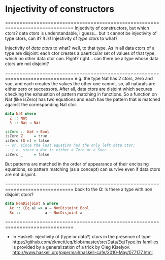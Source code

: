 # Injectivity of constructors

==============================================================================
Injectivity of constructors, but which ctors? 
data ctors is understandable, i guess...
but it cannot be injectivity of type ctors, can it? *it is*!
Injectivity of *type ctors* to what?

Injectivity of *data ctors* to what? well, to that type. As in all data ctors of a type are disjoint: each ctor creates a paerticular set of values of that type, which no other data ctor can. Right? right... can there be a type whose data ctors are not disjoint?

==============================================================================
e.g. the type Nat has 2 ctors, zero and suc, and each creates the values the other one cannot. so, all naturals are either zero or successors. After all, data ctors are disjoint which secures checking the exhaustion of pattern matching in functions. So a function on Nat (like isZero) has two equations and each has the pattern that is matched against the corresponding Nat ctor.

```hs
data Nat where
  Z :: Nat
  S :: Nat → Nat

isZero :: Nat → Bool
isZero Z     = true
isZero (S n) = false
-- or, since the last equation has the only left data ctor;
-- i.e. since a Nat is either a Zero or a Succ
isZero _     = false
```

But patterns are matched in the order of appearance of their enclosing equations, so pattern matching (as a concept) can survive even if data ctors are not disjoint.

==============================================================================
back to the Q: Is there a type with non disjoint ctors?

```hs
data NonDisjoint a where
  Ac :: (Eq a) => a → NonDisjoint Bool
  Bc ::           a → NonDisjoint a
```

==============================================================================
* In Haskell: injectivity of (type or data?) ctors in the presence of type
  https://github.com/ekmett/eq/blob/master/src/Data/Eq/Type.hs
families is provided by a generalization of a trick by Oleg Kiselyov:
  http://www.haskell.org/pipermail/haskell-cafe/2010-May/077177.html

